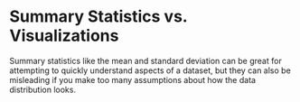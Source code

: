 # Summary Statistics vs. Visualizations
Summary statistics like the mean and standard deviation can be great for attempting to quickly understand aspects of a dataset, but they can also be misleading if you make too many assumptions about how the data distribution looks.
